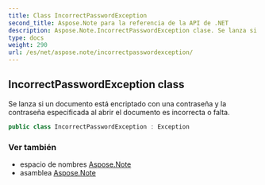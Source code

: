 ```yaml
---
title: Class IncorrectPasswordException
second_title: Aspose.Note para la referencia de la API de .NET
description: Aspose.Note.IncorrectPasswordException clase. Se lanza si un documento está encriptado con una contraseña y la contraseña especificada al abrir el documento es incorrecta o falta.
type: docs
weight: 290
url: /es/net/aspose.note/incorrectpasswordexception/
---
```

## IncorrectPasswordException class

Se lanza si un documento está encriptado con una contraseña y la contraseña especificada al abrir el documento es incorrecta o falta.

```csharp
public class IncorrectPasswordException : Exception
```

### Ver también

* espacio de nombres [Aspose.Note](../../aspose.note/)
* asamblea [Aspose.Note](../../)


